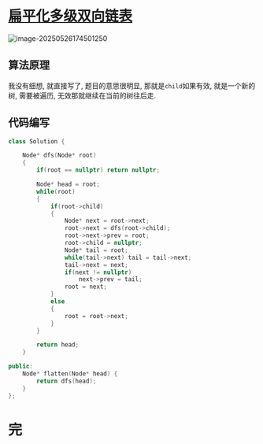 # [扁平化多级双向链表](https://leetcode.cn/problems/flatten-a-multilevel-doubly-linked-list/)

![image-20250526174501250](https://md-wind.oss-cn-nanjing.aliyuncs.com/md/20250526174501370.png)

## 算法原理

我没有细想, 就直接写了, 题目的意思很明显, 那就是`child`如果有效, 就是一个新的树, 需要被遍历, 无效那就继续在当前的树往后走.

## 代码编写

```cpp
class Solution {

    Node* dfs(Node* root)
    {
        if(root == nullptr) return nullptr;

        Node* head = root;
        while(root)
        {
            if(root->child)
            {
                Node* next = root->next;
                root->next = dfs(root->child);
                root->next->prev = root;
                root->child = nullptr;
                Node* tail = root;
                while(tail->next) tail = tail->next;
                tail->next = next;
                if(next != nullptr)
                    next->prev = tail;
                root = next;
            }
            else
            {
                root = root->next;
            }
        }

        return head;
    }

public:
    Node* flatten(Node* head) {
        return dfs(head);
    }
};
```

# 完

